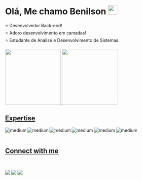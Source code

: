 # Olá, Me chamo Benilson  <img src="https://media.giphy.com/media/hvRJCLFzcasrR4ia7z/giphy.gif" width="30px">

:star: Desenvolvedor Back-end!
<br>
:star: Adoro desenvolvimento em camadas!
<br>
:star: Estudante de Analise e Desenvolvimento de Sistemas.
<br>

<div>
  <a href="https://github.com/Giovanna0208">
  <img height="180em" src="https://github-readme-stats.vercel.app/api?username=Benilsn&show_icons=true&theme=dracula&include_all_commits=true&count_private=true"/>
  <img height="180em" src="https://github-readme-stats.vercel.app/api/top-langs/?username=Benilsn&layout=compact&langs_count=7&theme=dracula"/>
</div>

## Expertise

<img align="left" alt="medium" src="https://img.shields.io/badge/java%20-%23ffffff.svg?&style=for-the-badge&logo=java&logoColor=red"/>

<img align="left" alt="medium" src="https://img.shields.io/badge/spring-%2344753D.svg?&style=for-the-badge&logo=spring&logoColor=incative"/>

<img align="left" alt="medium" src="https://img.shields.io/badge/C%23-%2343153D.svg?&style=for-the-badge&logo=c-sharp&logoColor=incative"/>

<img align="left" alt="medium" src="https://img.shields.io/badge/.net%20-256.svg?&style=for-the-badge&logo=.net&logoColor=white"/>

<img align="left" alt="medium" src="https://img.shields.io/badge/sql-%23316192.svg?&style=for-the-badge&logo=sql&logoColor=white"/>

<img align="left" alt="medium" src="https://img.shields.io/badge/python%20-%2320232a.svg?&style=for-the-badge&logo=python&logoColor=%2361DAFB"/>


<br><br>
## Connect with me
<br>


<a href = "e-mail: benilson.mtr@gmail.com"><img src="https://img.shields.io/badge/-Gmail-%23EA4335?style=for-the-badge&logo=gmail&logoColor=white" target="_blank"></a>
<a href = "https://wa.me/5511985166315/"><img src="https://img.shields.io/badge/WhatsApp-25D366?style=for-the-badge&logo=whatsapp&logoColor=white" target="_blank"></a>
<a href = "https://www.linkedin.com/in/benilson-monteiro-37b6711a7/"><img src="https://img.shields.io/badge/linkedin-%230077B5.svg?&style=for-the-badge&logo=linkedin&logoColor=white" target="_blank"></a>




 










